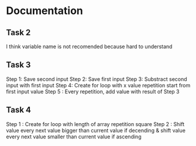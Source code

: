 # Documentation

## Task 2
I think variable name is not recomended because hard to understand

## Task 3
Step 1: Save second input
Step 2: Save first input
Step 3: Substract second input with first input
Step 4: Create for loop with x value repetition start from first input value
Step 5 : Every repetition, add value with result of Step 3

## Task 4
Step 1 : Create for loop with length of array repetition square
Step 2 : Shift value every next value bigger than current value if decending & shift value every next value smaller than current value if ascending
